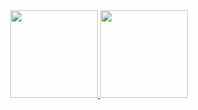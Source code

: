 <div align="center">
  <a href="https://github.com/Apolos7">
   <img height="140px" src="https://github-readme-stats.vercel.app/api?username=Apolos7&anuraghazra&theme=dark&show_icons=true&bg_color=DEG,000000,1565c0&border_color=fafdfe&icon_color=6fbbd3&text_color=fafdfe" style="max-width: 100%;">
  <img height="140px" src="https://github-readme-stats.vercel.app/api/top-langs/?username=Apolos7&layout=compact&langs_count=7&theme=github_dark&border_color=fafdfe&text_color=fafdfe&bg_color=DEG,1565c0,000000&title_color=fafdfe" style="max-width: 100%;">
</div>

